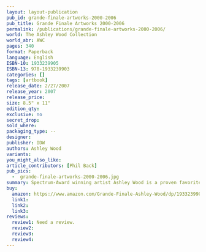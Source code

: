```yaml
---
layout: layout-publication
pub_id: grande-finale-artworks-2000-2006
pub_title: Grande Finale Artworks 2000-2006
permalink: /publications/grande-finale-artworks-2000-2006/
world: The Ashley Wood Collection
world_abr: AWC
pages: 340
format: Paperback
language: English
ISBN-10: 1933239905
ISBN-13: 978-1933239903
categories: []
tags: [artbook]
release_date: 2/27/2007
release_year: 2007
release_price: 
size: 8.5" x 11"
edition_qty:
exclusive: no
secret_drop:
sold_where: 
packaging_type: --
designer: 
publisher: IDW
authors: Ashley Wood
variants:
you_might_also_like: 
article_contributors: [Phil Back]
pub_pics: 
  -  grande-finale-artworks-2000-2006.jpg
summary: Spectrum-Award winning artist Ashley Wood is a proven favorite, and this deluxe volume Grande Finale collects the popular-and currently unavailable-art books Uno Fanta, Dos Fanta and Tres Fanta. This collection is presented in a new and larger format and contains 20 more pages of outstanding art than its sold-out little brother Grande Fanta. - From Amazon
buy:
  amazon: https://www.amazon.com/Grande-Finale-Ashley-Wood/dp/1933239905
  link1: 
  link2: 
  link3: 
reviews:
  review1: Need a review.
  review2:
  review3:
  review4:
---
```

<!-- <p></p> -->